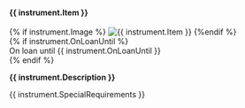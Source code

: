 <!--
<div class="instrument event-item {% if mod2 == 0 %}even{% else %}odd{% endif %}">
<div class="instrument-title">
{{ instrument.Item }}
</div>
<div class="instrument-description">
{{ instrument.Description }}
</div>
<div class="row">
<div class="col-9 instrument-image">
{{ instrument.SpecialRequirements }}
</div>
<div class="col-3 instrument-image">
{% if instrument.Image %}<img src="/assets/images/instruments/{{ instrument.Image }}" alt="{{ instrument.Item }}"/>{% endif %}
</div>
</div>
</div>
-->


<div class="col mb-4">
<div class="card h-100">
  <h4 class="card-header text-white bg-dark">{{ instrument.Item }}</h4>
  {% if instrument.Image %}
  <img class="card-img-top" src="/assets/images/instruments/{{ instrument.Image}}" alt="{{ instrument.Item }}">
  {%endif %}
  <div class="card-body">
    {% if instrument.OnLoanUntil %}
      <div class="alert alert-info" role="alert">
         On loan until {{ instrument.OnLoanUntil }} 
      </div>
    {% endif %}
    <p class="card-text"><strong>{{ instrument.Description }}</strong></p>
    <p class="card-text">{{ instrument.SpecialRequirements }}</p>
  </div>
</div>
</div>
